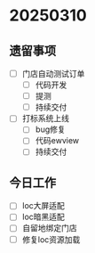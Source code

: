 # 20250310

## 遗留事项

- [ ] 门店自动测试订单
    - [ ] 代码开发
    - [ ] 提测
    - [ ] 持续交付
- [ ] 打标系统上线
    - [ ] bug修复
    - [ ] 代码ewview
    - [ ] 持续交付

## 今日工作

- [ ] loc大屏适配
- [ ] loc暗黑适配
- [ ] 自留地绑定门店
- [ ] 修复loc资源加载

